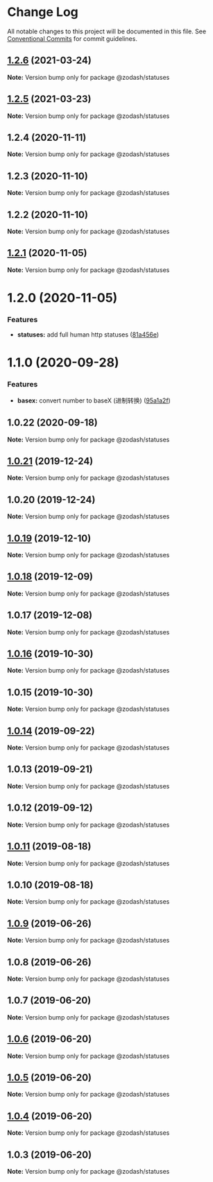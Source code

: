 # Change Log

All notable changes to this project will be documented in this file.
See [Conventional Commits](https://conventionalcommits.org) for commit guidelines.

## [1.2.6](https://github.com/zcorky/zodash/compare/@zodash/statuses@1.2.5...@zodash/statuses@1.2.6) (2021-03-24)

**Note:** Version bump only for package @zodash/statuses





## [1.2.5](https://github.com/zcorky/zodash/compare/@zodash/statuses@1.2.4...@zodash/statuses@1.2.5) (2021-03-23)

**Note:** Version bump only for package @zodash/statuses





## 1.2.4 (2020-11-11)

**Note:** Version bump only for package @zodash/statuses





## 1.2.3 (2020-11-10)

**Note:** Version bump only for package @zodash/statuses





## 1.2.2 (2020-11-10)

**Note:** Version bump only for package @zodash/statuses





## [1.2.1](https://github.com/zcorky/zodash/compare/@zodash/statuses@1.2.0...@zodash/statuses@1.2.1) (2020-11-05)

**Note:** Version bump only for package @zodash/statuses





# 1.2.0 (2020-11-05)


### Features

* **statuses:** add full human http statuses ([81a456e](https://github.com/zcorky/zodash/commit/81a456e2b34743a3e4b9ec3e4beee11ecb289d22))





# 1.1.0 (2020-09-28)


### Features

* **basex:** convert number to baseX (进制转换) ([95a1a2f](https://github.com/zcorky/zodash/commit/95a1a2f361d73de5caa3b8e297c1643e97e40983))





## 1.0.22 (2020-09-18)

**Note:** Version bump only for package @zodash/statuses





## [1.0.21](https://github.com/zcorky/zodash/compare/@zodash/statuses@1.0.20...@zodash/statuses@1.0.21) (2019-12-24)

**Note:** Version bump only for package @zodash/statuses





## 1.0.20 (2019-12-24)

**Note:** Version bump only for package @zodash/statuses





## [1.0.19](https://github.com/zcorky/zodash/compare/@zodash/statuses@1.0.18...@zodash/statuses@1.0.19) (2019-12-10)

**Note:** Version bump only for package @zodash/statuses





## [1.0.18](https://github.com/zcorky/zodash/compare/@zodash/statuses@1.0.17...@zodash/statuses@1.0.18) (2019-12-09)

**Note:** Version bump only for package @zodash/statuses





## 1.0.17 (2019-12-08)

**Note:** Version bump only for package @zodash/statuses





## [1.0.16](https://github.com/zcorky/zodash/compare/@zodash/statuses@1.0.15...@zodash/statuses@1.0.16) (2019-10-30)

**Note:** Version bump only for package @zodash/statuses





## 1.0.15 (2019-10-30)

**Note:** Version bump only for package @zodash/statuses





## [1.0.14](https://github.com/zcorky/zodash/compare/@zodash/statuses@1.0.13...@zodash/statuses@1.0.14) (2019-09-22)

**Note:** Version bump only for package @zodash/statuses





## 1.0.13 (2019-09-21)

**Note:** Version bump only for package @zodash/statuses





## 1.0.12 (2019-09-12)

**Note:** Version bump only for package @zodash/statuses





## [1.0.11](https://github.com/zcorky/zodash/compare/@zodash/statuses@1.0.10...@zodash/statuses@1.0.11) (2019-08-18)

**Note:** Version bump only for package @zodash/statuses





## 1.0.10 (2019-08-18)

**Note:** Version bump only for package @zodash/statuses





## [1.0.9](https://github.com/zcorky/zodash/compare/@zodash/statuses@1.0.8...@zodash/statuses@1.0.9) (2019-06-26)

**Note:** Version bump only for package @zodash/statuses





## 1.0.8 (2019-06-26)

**Note:** Version bump only for package @zodash/statuses





## 1.0.7 (2019-06-20)

**Note:** Version bump only for package @zodash/statuses





## [1.0.6](https://github.com/zcorky/zodash/compare/@zodash/statuses@1.0.5...@zodash/statuses@1.0.6) (2019-06-20)

**Note:** Version bump only for package @zodash/statuses





## [1.0.5](https://github.com/zcorky/zodash/compare/@zodash/statuses@1.0.4...@zodash/statuses@1.0.5) (2019-06-20)

**Note:** Version bump only for package @zodash/statuses





## [1.0.4](https://github.com/zcorky/zodash/compare/@zodash/statuses@1.0.3...@zodash/statuses@1.0.4) (2019-06-20)

**Note:** Version bump only for package @zodash/statuses





## 1.0.3 (2019-06-20)

**Note:** Version bump only for package @zodash/statuses
